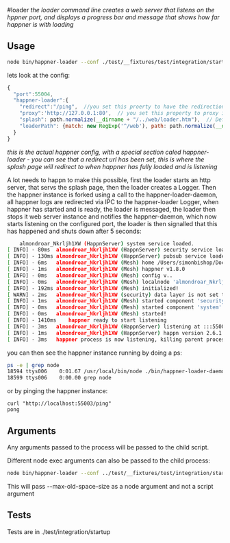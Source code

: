 #loader
*the loader command line creates a web server that listens on the hppner port, and displays a progress bar and message that shows how far happner is with loading*

## Usage

```bash
node bin/happner-loader --conf ./test/__fixtures/test/integration/startup/conf_redirect.js
```

lets look at the config:
```javascript
{
  "port":55004,
  "happner-loader":{
    "redirect":"/ping",  //you set this proerty to have the redirection occur after handover has happened between the loader and the actual happner instance
    "proxy":'http://127.0.0.1:80',  // you set this property to proxy incoming requests to a different server, before handover
    "splash": path.normalize(__dirname + "/../web/loader.htm"),  // Default loader.htm screen, this is bundled with happner by default.
    "loaderPath": {match: new RegExp('^/web'), path: path.normalize(__dirname + '/../web')}  // Specify alternate happner-loader pages, this object contains match (a regular expression of the URL) and path (resolves to a path on the filesytem)
  }
}
````
*this is the actual happner config, with a special section caled happner-loader - you can see that a redirect url has been set, this is where the splash page will redirect to when happner has fully loaded and is listening*


A lot needs to happn to make this possible, first the loader starts an http server, that servs the splash page, then the loader creates a Logger. 
Then the happner instance is forked using a call to the happner-loader-daemon, all happner logs are redirected via IPC to the happner-loader Logger, when happner has started and is ready, the loader is messaged, the loader then stops it web server instance and notifies the happner-daemon, which now starts listening on the configured port, the loader is then signalled that this has happened and shuts down after 5 seconds:

```bash
	almondroar_Nkrljh1XW (HappnServer) system service loaded.
[ INFO] - 80ms	almondroar_Nkrljh1XW (HappnServer) security service loaded.
[ INFO] - 130ms	almondroar_Nkrljh1XW (HappnServer) pubsub service loaded.
[ INFO] - 6ms	almondroar_Nkrljh1XW (Mesh) home /Users/simonbishop/Documents/Projects/happner/bin
[ INFO] - 1ms	almondroar_Nkrljh1XW (Mesh) happner v1.8.0
[ INFO] - 0ms	almondroar_Nkrljh1XW (Mesh) config v..
[ INFO] - 0ms	almondroar_Nkrljh1XW (Mesh) localnode 'almondroar_Nkrljh1XW' at pid 30606
[ INFO] - 192ms	almondroar_Nkrljh1XW (Mesh) initialized!
[ WARN] - 2ms	almondroar_Nkrljh1XW (security) data layer is not set to secure in config
[ INFO] - 1ms	almondroar_Nkrljh1XW (Mesh) started component 'security'
[ INFO] - 0ms	almondroar_Nkrljh1XW (Mesh) started component 'system'
[ INFO] - 0ms	almondroar_Nkrljh1XW (Mesh) started!
[ INFO] - 1410ms	happner ready to start listening
[ INFO] - 3ms	almondroar_Nkrljh1XW (HappnServer) listening at :::55004
[ INFO] - 1ms	almondroar_Nkrljh1XW (HappnServer) happn version 2.6.1
[ INFO] - 3ms	happner process is now listening, killing parent process in 5 seconds
```

you can then see the happner instance running by doing a ps:

```bash
ps -e | grep node
18594 ttys006    0:01.67 /usr/local/bin/node ./bin/happner-loader-daemon --conf ../test/__fixtures/test/integration/startup/conf.json
18599 ttys006    0:00.00 grep node
```

or by pinging the happner instance:

```
curl "http://localhost:55003/ping"
pong
```

## Arguments
Any arguments passed to the process will be passed to the child script.

Different node exec arguments can also be passed to the child process:
```bash
node bin/happner-loader --conf ../test/__fixtures/test/integration/startup/conf_redirect.json --exec-argv-max-old-space-size 20
```

This will pass --max-old-space-size as a node argument and not a script argument

## Tests

Tests are in ./test/integration/startup


